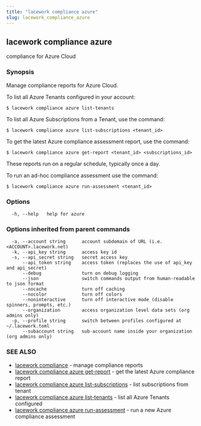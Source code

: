 ```yaml
---
title: "lacework compliance azure"
slug: lacework_compliance_azure
---
```

## lacework compliance azure

compliance for Azure Cloud

### Synopsis

Manage compliance reports for Azure Cloud.

To list all Azure Tenants configured in your account:

    $ lacework compliance azure list-tenants

To list all Azure Subscriptions from a Tenant, use the command:

    $ lacework compliance azure list-subscriptions <tenant_id>

To get the latest Azure compliance assessment report, use the command:

    $ lacework compliance azure get-report <tenant_id> <subscriptions_id>

These reports run on a regular schedule, typically once a day.

To run an ad-hoc compliance assessment use the command:

    $ lacework compliance azure run-assessment <tenant_id>


### Options

```
  -h, --help   help for azure
```

### Options inherited from parent commands

```
  -a, --account string      account subdomain of URL (i.e. <ACCOUNT>.lacework.net)
  -k, --api_key string      access key id
  -s, --api_secret string   secret access key
      --api_token string    access token (replaces the use of api_key and api_secret)
      --debug               turn on debug logging
      --json                switch commands output from human-readable to json format
      --nocache             turn off caching
      --nocolor             turn off colors
      --noninteractive      turn off interactive mode (disable spinners, prompts, etc.)
      --organization        access organization level data sets (org admins only)
  -p, --profile string      switch between profiles configured at ~/.lacework.toml
      --subaccount string   sub-account name inside your organization (org admins only)
```

### SEE ALSO

* [lacework compliance](lacework_compliance.md)	 - manage compliance reports
* [lacework compliance azure get-report](lacework_compliance_azure_get-report.md)	 - get the latest Azure compliance report
* [lacework compliance azure list-subscriptions](lacework_compliance_azure_list-subscriptions.md)	 - list subscriptions from tenant
* [lacework compliance azure list-tenants](lacework_compliance_azure_list-tenants.md)	 - list all Azure Tenants configured
* [lacework compliance azure run-assessment](lacework_compliance_azure_run-assessment.md)	 - run a new Azure compliance assessment

